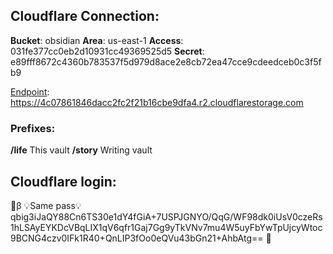 ## Cloudflare Connection:
**Bucket**: obsidian
**Area**: us-east-1
**Access**: 031fe377cc0eb2d10931cc49369525d5
**Secret**: e89fff8672c4360b783537f5d979d8ace2e8cb72ea47cce9cdeedceb0c3f5fb9

<u>Endpoint</u>: https://4c07861846dacc2fc2f21b16cbe9dfa4.r2.cloudflarestorage.com

### Prefixes:
**/life** This vault
**/story** Writing vault

## Cloudflare login:
🔐β 💡Same pass💡qbig3iJaQY88Cn6TS30e1dY4fGiA+7USPJGNYO/QqG/WF98dk0iUsV0czeRs1hLSAyEYKDcVBqLIX1qV6qfr1Gaj7Gg9yTkVNv7mu4W5uyFbYwTpUjcyWtoc9BCNG4czv0IFk1R40+QnLIP3fOo0eQVu43bGn21+AhbAtg== 🔐